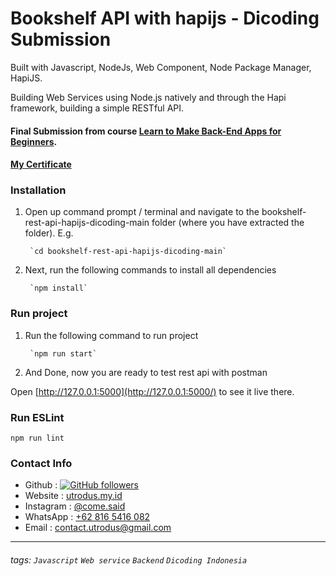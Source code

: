 # Bookshelf API with hapijs - Dicoding Submission

Built with Javascript, NodeJs, Web Component, Node Package Manager, HapiJS.

Building Web Services using Node.js natively and through the Hapi framework, building a simple RESTful API.

#### Final Submission from course [Learn to Make Back-End Apps for Beginners](https://www.dicoding.com/academies/261).
#### [My Certificate](https://www.dicoding.com/certificates/EYX4RENDOXDL) 

### Installation

1. Open up command prompt / terminal and navigate to the bookshelf-rest-api-hapijs-dicoding-main folder (where you have extracted the folder). E.g.

		`cd bookshelf-rest-api-hapijs-dicoding-main`

2. Next, run the following commands to install all dependencies

		`npm install`


### Run project

1. Run the following command to run project

		`npm run start`

2. And Done, now you are ready to test rest api with postman
	
Open  [http://127.0.0.1:5000](http://127.0.0.1:5000/)  to see it live there.

### Run ESLint 

`npm run lint`

### Contact Info
- Github : [![GitHub followers](https://img.shields.io/github/followers/utrodus.svg?style=social&label=Follow&maxAge=2592000)](https://github.com/utrodus?tab=followers) 
- Website : [utrodus.my.id](https://utrodus.my.id)
- Instagram : [@come.said](https://www.instagram.com/utrodus)
- WhatsApp : [+62 816 5416 082](https://wa.me/628165416082)
- Email : [contact.utrodus@gmail.com](mailto:contact.utrodus@gmail.com)

---

###### tags: `Javascript` `Web service` `Backend` `Dicoding Indonesia`
